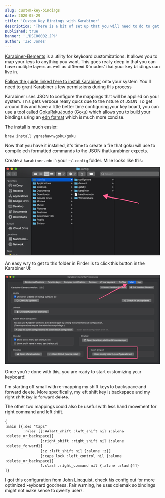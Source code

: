 ```yaml
---
slug: custom-key-bindings
date: 2020-05-29
title: 'Custom Key Bindings with Karabiner'
description: 'There is a bit of set up that you will need to do to get custom keybindings working in karabiner. This article documents a minimal set up'
published: true
banner: './DSC00002.JPG'
author: 'Zac Jones' 
---
```



[Karabiner-Elements](https://github.com/pqrs-org/Karabiner-Elements) is a utility for keyboard customizations. It allows you to map your keys to anything you want. This goes really deep in that you can have multiple layers as well as different &'modes' that your key bindings can live in.

[Follow the guide linked here to install Karabiner](https://karabiner-elements.pqrs.org/docs/getting-started/installation/) onto your system. You'll need to grant Karabiner a few permissions during this process

Karabiner uses JSON to configure the mappings that will be applied on your system. This gets verbose really quick due to the nature of JSON. To get around this and have a little better time configuring your key board, you can use a tool called [GokuRakuJoudo (Goku)](https://github.com/yqrashawn/GokuRakuJoudo) which allows you to build your bindings using an [edn format](https://github.com/edn-format/edn) which is much more concise.

The install is much easier:

    brew install yqrashawn/goku/goku

Now that you have it installed, it's time to create a file that goku will use to compile edn formatted commands to the JSON that karabiner expects.

Create a `karabiner.edn` in your `~/.config` folder. Mine looks like this:

![Shows karabiner.edn in config folder](./file-tree.png)

An easy way to get to this folder in Finder is to click this button in the Karabiner UI:

![Shows karabiner ui button that will take you to config folder in Finder](./karabiner-ui.png)

Once you're done with this, you are ready to start customizing your keyboard!

I'm starting off small with re-mapping my shift keys to backspace and forward delete. More specifically, my left shift key is backspace and my right shift key is forward delete.

The other two mappings could also be useful with less hand movement for right command and left shift.

    {
    :main [{:des "taps"
            :rules [[:##left_shift :left_shift nil {:alone :delete_or_backspace}]
                    [:right_shift :right_shift nil {:alone :delete_forward}]
                    [:z :left_shift nil {:alone :z}]
                    [:caps_lock :left_control nil {:alone :delete_or_backspace}]
                    [:slash :right_command nil {:alone :slash}]]}
    ]}

I got this configuration from [John Lindquist](https://johnlindquist.com/customize-karabiner-with-goku), check his config out for more optimized keyboard goodness. Fair warning, he uses colemak so bindings might not make sense to qwerty users.

